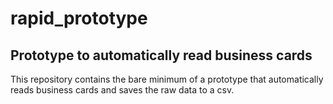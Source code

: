 # rapid_prototype

## Prototype to automatically read business cards

This repository contains the bare minimum of a prototype that automatically reads business cards and saves the raw data to a csv.

